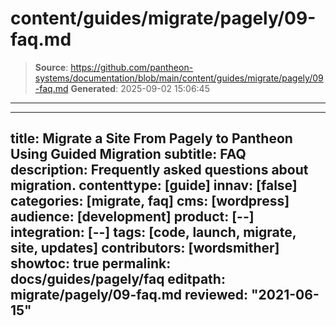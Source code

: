 # content/guides/migrate/pagely/09-faq.md

> **Source**: https://github.com/pantheon-systems/documentation/blob/main/content/guides/migrate/pagely/09-faq.md
> **Generated**: 2025-09-02 15:06:45

---

---
title: Migrate a Site From Pagely to Pantheon Using Guided Migration
subtitle: FAQ
description: Frequently asked questions about migration.
contenttype: [guide]
innav: [false]
categories: [migrate, faq]
cms: [wordpress]
audience: [development]
product: [--]
integration: [--]
tags: [code, launch, migrate, site, updates]
contributors: [wordsmither]
showtoc: true
permalink: docs/guides/pagely/faq
editpath: migrate/pagely/09-faq.md
reviewed: "2021-06-15"
---

<Partial file="migrate/faq-general.md" />
<Partial file="migrate/faq-wordpress.md" />
